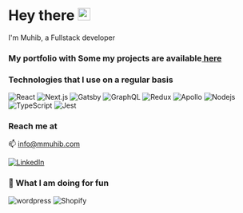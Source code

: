 <h1>Hey there <a href="https://mmuhib.com/"><img src="https://media.giphy.com/media/hvRJCLFzcasrR4ia7z/giphy.gif" width="25px" height="25px"></a></h1>
<p>I'm Muhib, a Fullstack developer</p>
<h3>
  My portfolio with Some my projects are available<a
    href="https://mmuhib.com"
    target="_blank"
    rel="noopener nofollow noreferrer"
  >
    here
  </a>
</h3>
<h3>Technologies that I use on a regular basis</h3>
<div>
  <img
    alt="React"
    src="https://img.shields.io/badge/-React-45b8d8?style=flat-square&logo=react&logoColor=white"
  />
  <img
    alt="Next.js"
    src="https://img.shields.io/badge/-Nextjs-542C85?style=flat-square&logo=next.js&logoColor=white"
  />
  <img
    alt="Gatsby"
    src="https://img.shields.io/badge/-Gatsby-542C85?style=flat-square&logo=gatsby&logoColor=white"
  />
  <img
    alt="GraphQL"
    src="https://img.shields.io/badge/-GraphQL-E10098?style=flat-square&logo=graphql&logoColor=white"
  />
  <img
    alt="Redux"
    src="https://img.shields.io/badge/-Redux-764ABC?style=flat-square&logo=redux&logoColor=white"
  />
  <img
    alt="Apollo"
    src="https://img.shields.io/badge/-Apollo%20GraphQL-311C87?style=flat-square&logo=apollo-graphql&logoColor=white"
  />
  <img
    alt="Nodejs"
    src="https://img.shields.io/badge/-Nodejs-43853d?style=flat-square&logo=Node.js&logoColor=white"
  />
  <img
    alt="TypeScript"
    src="https://img.shields.io/badge/-TypeScript-007ACC?style=flat-square&logo=typescript&logoColor=white"
  />
  <img
    alt="Jest"
    src="https://img.shields.io/badge/-Jest-C21325?style=flat-square&logo=jest&logoColor=white"
  />
</div>
<h3>Reach me at</h3>
<p>
  <span>📫 </span><a href="mailto:info@mmuhib.com">info@mmuhib.com</a>
</p>
<a href="https://www.linkedin.com/in/muhibdev" target="_blank">
  <img
    alt="LinkedIn"
    src="https://img.shields.io/badge/linkedin-%230077B5.svg?&style=for-the-badge&logo=linkedin&logoColor=white"
/></a>
<h3>👏 What I am doing for fun</h3>
<div>
  <img
    alt="wordpress"
    src="https://img.shields.io/badge/-Wordress-21759b?style=flat-square&logo=WordPress&logoColor=white"
  />
  <img
    alt="Shopify"
    src="https://img.shields.io/badge/-Shopify-7AB55C?style=flat-square&logo=shopify&logoColor=white"
  />
</div>
